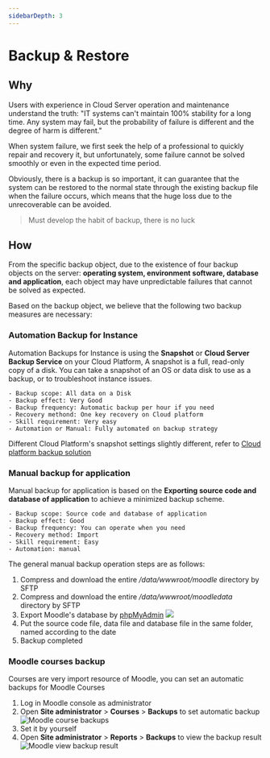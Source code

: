 ```yaml
---
sidebarDepth: 3
---
```


# Backup & Restore

## Why

Users with experience in Cloud Server operation and maintenance understand the truth: "IT systems can't maintain 100% stability for a long time. Any system may fail, but the probability of failure is different and the degree of harm is different."

When system failure, we first seek the help of a professional to quickly repair and recovery it, but unfortunately, some failure cannot be solved smoothly or even in the expected time period.

Obviously, there is a backup is so important, it can guarantee that the system can be restored to the normal state through the existing backup file when the failure occurs, which means that the huge loss due to the unrecoverable can be avoided.

> Must develop the habit of backup, there is no luck

## How

From the specific backup object, due to the existence of four backup objects on the server: **operating system, environment software, database and application**, each object may have unpredictable failures that cannot be solved as expected.

Based on the backup object, we believe that the following two backup measures are necessary:

### Automation Backup for Instance

Automation Backups for Instance is using the **Snapshot** or **Cloud Server Backup Service** on your Cloud Platform, A snapshot is a full, read-only copy of a disk. You can take a snapshot of an OS or data disk to use as a backup, or to troubleshoot instance issues.

```
- Backup scope: All data on a Disk
- Backup effect: Very Good
- Backup frequency: Automatic backup per hour if you need
- Recovery methond: One key recovery on Cloud platform
- Skill requirement: Very easy 
- Automation or Manual: Fully automated on backup strategy
```

Different Cloud Platform's snapshot settings slightly different, refer to [Cloud platform backup solution](https://support.websoft9.com/docs/faq/tech-instance.html)

### Manual backup for application

Manual backup for application is based on the **Exporting source code and database of application** to achieve a minimized backup scheme.

```
- Backup scope: Source code and database of application
- Backup effect: Good
- Backup frequency: You can operate when you need
- Recovery method: Import
- Skill requirement: Easy 
- Automation: manual
```
The general manual backup operation steps are as follows:

1. Compress and download the entire */data/wwwroot/moodle* directory by SFTP 
1. Compress and download the entire */data/wwwroot/moodledata* directory by SFTP 
2. Export Moodle's database by [phpMyAdmin](/zh/admin-mysql.md)
   ![](https://libs.websoft9.com/Websoft9/DocsPicture/en/phpmyadmin/phpmyadmin-export-websoft9.png)
3. Put the source code file, data file and database file in the same folder, named according to the date
4. Backup completed

### Moodle courses backup

Courses are very import resource of Moodle, you can set an automatic backups for Moodle Courses

1. Log in Moodle console as administrator
2. Open **Site administrator** > **Courses** > **Backups** to set automatic backup
  ![Moodle course backups](https://libs.websoft9.com/Websoft9/DocsPicture/en/moodle/moodle-coursebk-websoft9.png)
3. Set it by yourself
4. Open **Site administrator** > **Reports** > **Backups** to view the backup result
  ![Moodle view backup result](https://libs.websoft9.com/Websoft9/DocsPicture/en/moodle/moodle-coursebkrp-websoft9.png)

